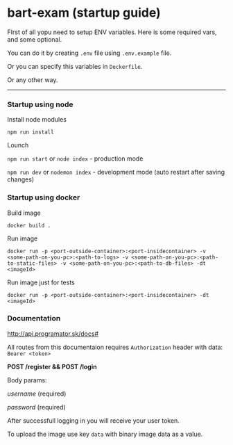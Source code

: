 # bart-exam (startup guide)



FIrst of all yopu need to setup ENV variables. Here is some required vars, and some optional.

You can do it by creating `.env` file using `.env.example` file.

Or you can specify this variables in `Dockerfile`.

Or any other way.

------

### Startup using node

Install node modules

`npm run install`

Lounch

`npm run start` or `node index` - production mode

`npm run dev` or `nodemon index` - development mode (auto restart after saving changes)



### Startup using docker

Build image

`docker build .`

Run image

`docker run -p <port-outside-container>:<port-insidecontainer> -v <some-path-on-you-pc>:<path-to-logs> -v <some-path-on-you-pc>:<path-to-static-files> -v <some-path-on-you-pc>:<path-to-db-files> -dt <imageId>`

Run image just for tests

`docker run -p <port-outside-container>:<port-insidecontainer> -dt <imageId> `



### Documentation

http://api.programator.sk/docs#

All routes from this documentaion requires `Authorization` header with data:  `Bearer <token>`



**POST /register && POST /login**

Body params:

*username* (required)

*password* (required)



After successfull logging in you will receive your user token.

To upload the image use key `data` with binary image data as a value.

